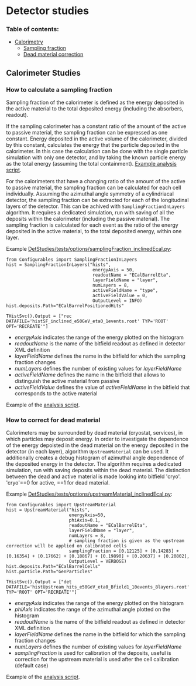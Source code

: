 Detector studies
==

### Table of contents:

* [Calorimetry](#calorimeter-studies)
  * [Sampling fraction](#how-to-calculate-a-sampling-fraction)
  * [Dead material correction](#how-to-correct-for-dead-material)

Calorimeter Studies
--

### How to calculate a sampling fraction

Sampling fraction of the calorimeter is defined as the energy deposited in the active material to the total deposited energy (including the absorbers, readout).

If the sampling calorimeter has a constant ratio of the amount of the active to passive material, the sampling fraction can be expressed as one constant. Energy deposited in the active volume of the calorimeter, divided by this constant, calculates the energy that the particle deposited in the calorimeter.
In this case the calculation can be done with the single particle simulation with only one detector, and by taking the known particle energy as the total energy (assuming the total containment). [Example analysis script](https://github.com/zaborowska/FCC_calo_analysis_cpp/blob/withJanasChanges/scripts/test_macro_profiles.py#L25).

For the calorimeters that have a changing ratio of the amount of the active to passive material, the sampling fraction can be calculated for each cell individually. Assuming the azimuthal angle symmetry of a cylindriacal detector, the sampling fraction can be extracted for each of the longitudinal layers of the detector. This can be achived with `SamplingFractionInLayers` algorithm. It requires a dedicated simulation, run with saving of all the deposits within the calorimeter (including the passive material). The sampling fraction is calculated for each event as the ratio of the energy deposited in the active material, to the total deposited energy, within one layer. 

Example [DetStudies/tests/options/samplingFraction_inclinedEcal.py](../DetStudies/tests/options/samplingFraction_inclinedEcal.py):

~~~{.py}
from Configurables import SamplingFractionInLayers
hist = SamplingFractionInLayers("hists",
                                 energyAxis = 50,
                                 readoutName = "ECalBarrelEta",
                                 layerFieldName = "layer",
                                 numLayers = 8,
                                 activeFieldName = "type",
                                 activeFieldValue = 0,
                                 OutputLevel = INFO)
hist.deposits.Path="ECalBarrelPositionedHits"

THistSvc().Output = ["rec DATAFILE='histSF_inclined_e50GeV_eta0_1events.root' TYP='ROOT' OPT='RECREATE'"]
~~~

- *energyAxis* indicates the range of the energy plotted on the histogram
- *readoutName* is the name of the bitfield readout as defined in detector XML definition
- *layerFieldName* defines the name in the bitfield for which the sampling fraction changes
- *numLayers* defines the number of existing values for *layerFieldName*
- *activeFieldName* defines the name in the bitfield that allows to distinguish the active material from passive
- *activeFieldValue* defines the value of *activeFieldName* in the bitfield that corresponds to the active material

Example of the [analysis script](https://github.com/zaborowska/FCC_calo_analysis_cpp/blob/withJanasChanges/scripts/plot_samplingFraction.py).

### How to correct for dead material

Calorimeters may be surrounded by dead material (cryostat, services), in which particles may deposit energy. In order to investigate the dependence of the energy depoisted in the dead material on the energy deposited in the detector (in each layer), algorithm `UpstreamMaterial` can be used. It additionally creates a debug histogram of azimuthal angle dependence of the deposited energy in the detector. The algorithm requires a dedicated simulation, run with saving deposits within the dead material. The distinction between the dead and active material is made looking into bitfield 'cryo'. 'cryo'==0 for active, ==1 for dead material.

Example [DetStudies/tests/options/upstreamMaterial_inclinedEcal.py](../DetStudies/tests/options/upstreamMaterial_inclinedEcal.py):

~~~{.py}
from Configurables import UpstreamMaterial
hist = UpstreamMaterial("hists",
                        energyAxis=50,
                        phiAxis=0.1,
                        readoutName = "ECalBarrelEta",
                        layerFieldName = "layer",
                        numLayers = 8,
                        # sampling fraction is given as the upstream correction will be applied on calibrated cells
                        samplingFraction = [0.12125] + [0.14283] + [0.16354] + [0.17662] + [0.18867] + [0.19890] + [0.20637] + [0.20802],
                        OutputLevel = VERBOSE)
hist.deposits.Path="ECalBarrelCells"
hist.particle.Path="GenParticles"

THistSvc().Output = ["det DATAFILE='histUpstream_hits_e50GeV_eta0_Bfield1_10events_8layers.root' TYP='ROOT' OPT='RECREATE'"]
~~~

- *energyAxis* indicates the range of the energy plotted on the histogram
- *phiAxis* indicates the range of the azimuthal angle plotted on the histogram
- *readoutName* is the name of the bitfield readout as defined in detector XML definition
- *layerFieldName* defines the name in the bitfield for which the sampling fraction changes
- *numLayers* defines the number of existing values for *layerFieldName*
- *samplingFraction* is used for calibration of the deposits, useful is correction for the upstream material is used after the cell calibration (default case)

Example of the [analysis script](https://github.com/zaborowska/FCC_calo_analysis_cpp/blob/withJanasChanges/scripts/plot_upstreamCorrecton.py).